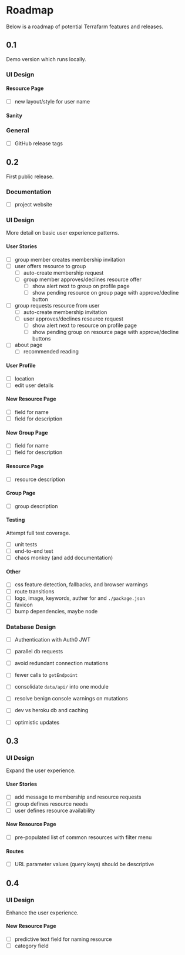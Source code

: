 # Roadmap

Below is a roadmap of potential Terrafarm features and releases.

## 0.1

Demo version which runs locally.

### UI Design

#### Resource Page
- [ ] new layout/style for user name

#### Sanity

### General
- [ ] GitHub release tags


## 0.2

First public release.

### Documentation
- [ ] project website

### UI Design

More detail on basic user experience patterns.

#### User Stories
- [ ] group member creates membership invitation
- [ ] user offers resource to group
  - [ ] auto-create membership request
  - [ ] group member approves/declines resource offer
    - [ ] show alert next to group on profile page
    - [ ] show pending resource on group page with approve/decline button
- [ ] group requests resource from user
  - [ ] auto-create membership invitation
  - [ ] user approves/declines resource request
    - [ ] show alert next to resource on profile page
    - [ ] show pending group on resource page with approve/decline buttons
- [ ] about page
  - [ ] recommended reading

#### User Profile
- [ ] location
- [ ] edit user details

#### New Resource Page
- [ ] field for name
- [ ] field for description

#### New Group Page
- [ ] field for name
- [ ] field for description

#### Resource Page
- [ ] resource description

#### Group Page
- [ ] group description

#### Testing
Attempt full test coverage.
- [ ] unit tests
- [ ] end-to-end test
- [ ] chaos monkey (and add documentation)

#### Other
- [ ] css feature detection, fallbacks, and browser warnings
- [ ] route transitions
- [ ] logo, image, keywords, auther for and `./package.json`
- [ ] favicon
- [ ] bump dependencies, maybe node

### Database Design
- [ ] Authentication with Auth0 JWT
- [ ] parallel db requests
- [ ] avoid redundant connection mutations
- [ ] fewer calls to `getEndpoint`
- [ ] consolidate `data/api/` into one module
- [ ] resolve benign console warnings on mutations
- [ ] dev vs heroku db and caching
- [ ] optimistic updates


## 0.3

### UI Design

Expand the user experience.

#### User Stories
- [ ] add message to membership and resource requests
- [ ] group defines resource needs
- [ ] user defines resource availability

#### New Resource Page
- [ ] pre-populated list of common resources with filter menu

#### Routes
- [ ] URL parameter values (query keys) should be descriptive


## 0.4

### UI Design

Enhance the user experience.

#### New Resource Page
- [ ] predictive text field for naming resource
- [ ] category field
